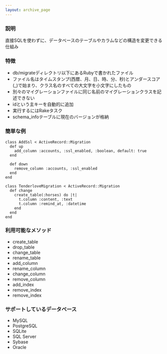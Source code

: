 ```yaml
---
layout: archive_page
---
```

### 説明
直接SQLを使わずに、データベースのテーブルやカラムなどの構造を変更できる仕組み

### 特徴
* db/migrateディレクトリ以下にあるRubyで書かれたファイル
* ファイル名はタイムスタンプ(西暦、月、日、時、分、秒)とアンダースコア(_)で始まり、クラス名のすべての大文字を小文字にしたもの
* 別々のマイグレーションファイルに同じ名前のマイグレーションクラスを記述できない
* idという主キーを自動的に追加
* 実行するにはRakeタスク
* schema_infoテーブルに現在のバージョンが格納

### 簡単な例
    class AddSsl < ActiveRecord::Migration
      def up
        add_column :accounts, :ssl_enabled, :boolean, default: true
      end

      def down
        remove_column :accounts, :ssl_enabled
      end
    end

    class TenderloveMigration < ActiveRecord::Migration
      def change
        create_table(:horses) do |t|
          t.column :content, :text
          t.column :remind_at, :datetime
        end
      end
    end

### 利用可能なメソッド
* create_table
* drop_table
* change_table
* rename_table
* add_column
* rename_column
* change_column
* remove_column
* add_index
* remove_index
* remove_index

### サポートしているデータベース
* MySQL
* PostgreSQL
* SQLite
* SQL Server
* Sybase
* Oracle
